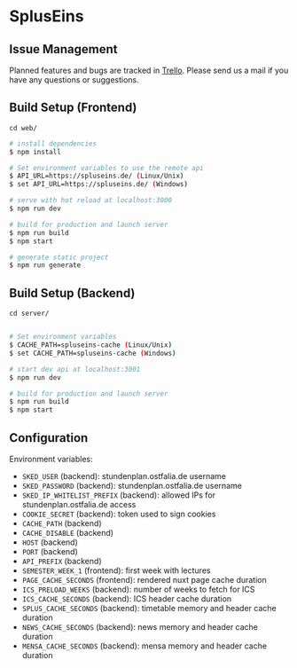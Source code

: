 # SplusEins

## Issue Management

Planned features and bugs are tracked in [Trello](https://trello.com/b/8L18rOVd).
Please send us a mail if you have any questions or suggestions.

## Build Setup (Frontend)

`cd web/`

``` bash
# install dependencies
$ npm install

# Set environment variables to use the remote api
$ API_URL=https://spluseins.de/ (Linux/Unix)
$ set API_URL=https://spluseins.de/ (Windows)

# serve with hot reload at localhost:3000
$ npm run dev

# build for production and launch server
$ npm run build
$ npm start

# generate static project
$ npm run generate
```

## Build Setup (Backend)

`cd server/`

```bash

# Set environment variables
$ CACHE_PATH=spluseins-cache (Linux/Unix)
$ set CACHE_PATH=spluseins-cache (Windows)

# start dev api at localhost:3001
$ npm run dev

# build for production and launch server
$ npm run build
$ npm start
```

## Configuration

Environment variables:

  * `SKED_USER` (backend): stundenplan.ostfalia.de username
  * `SKED_PASSWORD` (backend): stundenplan.ostfalia.de username
  * `SKED_IP_WHITELIST_PREFIX` (backend): allowed IPs for stundenplan.ostfalia.de access
  * `COOKIE_SECRET` (backend): token used to sign cookies
  * `CACHE_PATH` (backend)
  * `CACHE_DISABLE` (backend)
  * `HOST` (backend)
  * `PORT` (backend)
  * `API_PREFIX` (backend)
  * `SEMESTER_WEEK_1` (frontend): first week with lectures
  * `PAGE_CACHE_SECONDS` (frontend): rendered nuxt page cache duration
  * `ICS_PRELOAD_WEEKS` (backend): number of weeks to fetch for ICS
  * `ICS_CACHE_SECONDS` (backend): ICS header cache duration
  * `SPLUS_CACHE_SECONDS` (backend): timetable memory and header cache duration
  * `NEWS_CACHE_SECONDS` (backend): news memory and header cache duration
  * `MENSA_CACHE_SECONDS` (backend): mensa memory and header cache duration
